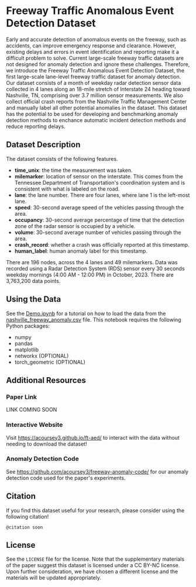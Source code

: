 # Freeway Traffic Anomalous Event Detection Dataset
Early and accurate detection of anomalous events on the freeway, such as accidents, can improve emergency response and clearance. However, existing delays and errors in event identification and reporting make it a difficult problem to solve. Current large-scale freeway traffic datasets are not designed for anomaly detection and ignore these challenges. Therefore, we introduce the Freeway Traffic Anomalous Event Detection Dataset, the first large-scale lane-level freeway traffic dataset for anomaly detection. Our dataset consists of a month of weekday radar detection sensor data collected in 4 lanes along an 18-mile stretch of Interstate 24 heading toward Nashville, TN, comprising over 3.7 million sensor measurements. We also collect official crash reports from the Nashville Traffic Management Center and manually label all other potential anomalies in the dataset. This dataset has the potential to be used for developing and benchmarking anomaly detection methods to enchance automatic incident detection methods and reduce reporting delays.

## Dataset Description

The dataset consists of the following features.
- **time_unix**: the time the measurement was taken.
- **milemarker**: location of sensor on the interstate. This comes from the Tennessee Department of Transportation's coordination system and is consistent with what is labeled on the road.
- **lane**: the lane number. There are four lanes, where lane 1 is the left-most lane.
- **speed**: 30-second average speed of the vehicles passing through the area.
- **occupancy**: 30-second average percentage of time that the detection zone of the radar sensor is occupied by a vehicle.
- **volume**: 30-second average number of vehicles passing through the area.
- **crash_record**: whether a crash was officially reported at this timestamp.
- **human_label**: human anomaly label for this timestamp.

There are 196 nodes, across the 4 lanes and 49 milemarkers. Data was recorded using a Radar Detection System (RDS) sensor every 30 seconds weekday mornings (4:00 AM - 12:00 PM) in October, 2023. There are 3,763,200 data points.

## Using the Data

See the [Demo.ipynb](./Demo.ipynb) for a tutorial on how to load the data from the [nashville_freeway_anomaly.csv](./nashville_freeway_anomaly.csv) file. This notebook requires the following Python packages:

- numpy
- pandas
- matplotlib
- networkx (OPTIONAL)
- torch_geometric (OPTIONAL)

## Additional Resources

### Paper Link

LINK COMING SOON

### Interactive Website

Visit https://acoursey3.github.io/ft-aed/ to interact with the data without needing to download the dataset!

### Anomaly Detection Code

See https://github.com/acoursey3/freeway-anomaly-code/ for our anomaly detection code used for the paper's experiments.

## Citation

If you find this dataset useful for your research, please consider using the following citation!

```
@citation soon
```

## License
See the `LICENSE` file for the license. Note that the supplementary materials of the paper suggest this dataset is licensed under a CC BY-NC license. Upon further consideration, we have chosen a different license and the materials will be updated appropriately.
